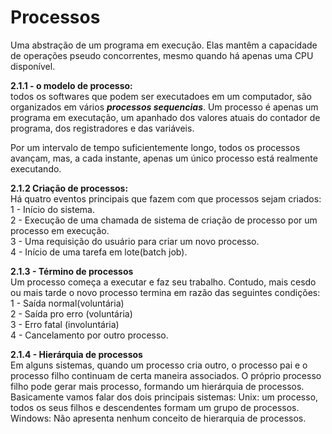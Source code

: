 <h1>Processos</h1>
Uma abstração de um programa em execução. Elas mantêm a capacidade de operações pseudo concorrentes, mesmo quando há apenas uma CPU disponível.

<b>2.1.1 - o modelo de processo:</b><br> todos os softwares que podem ser executadoes em um computador, são organizados em vários ***processos sequencias***. Um processo é apenas um programa em executação, um apanhado dos valores atuais do contador de programa, dos registradores e das variáveis.

Por um intervalo de tempo suficientemente longo, todos os processos avançam, mas, a cada instante, apenas um único processo está realmente executando.

<b>2.1.2 Criação de processos:</b><br>Há quatro eventos principais que fazem com que processos sejam criados: 
1 - Início do sistema.<br>
2 - Execução de uma chamada de sistema de criação de processo por um processo em execução.<br>
3 - Uma requisição do usuário para criar um novo processo.<br>
4 - Início de uma tarefa em lote(batch job).<br>


<b>2.1.3 - Término de processos </b> <br>
Um processo começa a executar e faz seu trabalho. Contudo, mais cesdo ou mais tarde o novo processo termina em razão das seguintes condições:
1 - Saída normal(voluntária)<br>
2 - Saída pro erro (voluntária)<br>
3 - Erro fatal (involuntária)<br>
4 - Cancelamento por outro processo.<br>

<b>2.1.4 - Hierárquia de processos</b> <br>
Em alguns sistemas, quando um processo cria outro, o processo pai e o processo filho continuam de certa maneira associados. O próprio processo filho pode gerar mais processo, formando um hierárquia de processos.
Basicamente vamos falar dos dois principais sistemas:
Unix: um processo, todos os seus filhos e descendentes formam um grupo de processos.<br>
Windows: Não apresenta nenhum conceito de hierarquia de processos.
